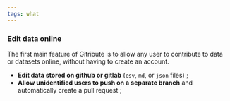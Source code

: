 ```yaml
---
tags: what
---
```


### Edit data online

The first main feature of Gitribute is to allow any user to contribute to data or datasets online, without having to create an account.

- **Edit data stored on github or gitlab** (`csv`, `md`, or `json` files) ;
- **Allow unidentified users to push on a separate branch** and automatically create a pull request ;
